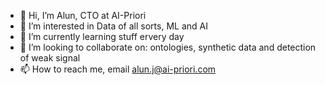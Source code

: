 - 👋 Hi, I’m Alun, CTO at AI-Priori
- 👀 I’m interested in Data of all sorts, ML and AI
- 🌱 I’m currently learning stuff ervery day
- 💞️ I’m looking to collaborate on: ontologies, synthetic data and detection of weak signal
- 📫 How to reach me, email alun.j@ai-priori.com

<!---
alunj/alunj is a ✨ special ✨ repository because its `README.md` (this file) appears on your GitHub profile.
You can click the Preview link to take a look at your changes.
--->
